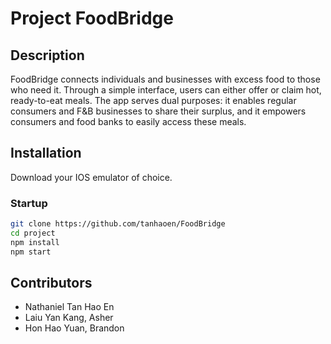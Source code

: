 # Project FoodBridge

## Description
FoodBridge connects individuals and businesses with excess food to those who need it. Through a simple interface, users can either offer or claim hot, ready-to-eat meals. The app serves dual purposes: it enables regular consumers and F&B businesses to share their surplus, and it empowers consumers and food banks to easily access these meals.


## Installation
Download your IOS emulator of choice.

### Startup
```bash
git clone https://github.com/tanhaoen/FoodBridge
cd project
npm install
npm start
```

## Contributors
- Nathaniel Tan Hao En
- Laiu Yan Kang, Asher
- Hon Hao Yuan, Brandon
